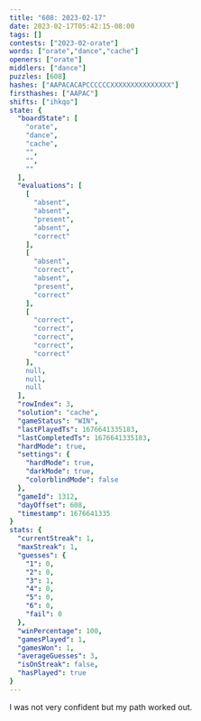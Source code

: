 ```yaml
---
title: "608: 2023-02-17"
date: 2023-02-17T05:42:15-08:00
tags: []
contests: ["2023-02-orate"]
words: ["orate","dance","cache"]
openers: ["orate"]
middlers: ["dance"]
puzzles: [608]
hashes: ["AAPACACAPCCCCCCXXXXXXXXXXXXXXX"]
firsthashes: ["AAPAC"]
shifts: ["ihkqo"]
state: {
  "boardState": [
    "orate",
    "dance",
    "cache",
    "",
    "",
    ""
  ],
  "evaluations": [
    [
      "absent",
      "absent",
      "present",
      "absent",
      "correct"
    ],
    [
      "absent",
      "correct",
      "absent",
      "present",
      "correct"
    ],
    [
      "correct",
      "correct",
      "correct",
      "correct",
      "correct"
    ],
    null,
    null,
    null
  ],
  "rowIndex": 3,
  "solution": "cache",
  "gameStatus": "WIN",
  "lastPlayedTs": 1676641335183,
  "lastCompletedTs": 1676641335183,
  "hardMode": true,
  "settings": {
    "hardMode": true,
    "darkMode": true,
    "colorblindMode": false
  },
  "gameId": 1312,
  "dayOffset": 608,
  "timestamp": 1676641335
}
stats: {
  "currentStreak": 1,
  "maxStreak": 1,
  "guesses": {
    "1": 0,
    "2": 0,
    "3": 1,
    "4": 0,
    "5": 0,
    "6": 0,
    "fail": 0
  },
  "winPercentage": 100,
  "gamesPlayed": 1,
  "gamesWon": 1,
  "averageGuesses": 3,
  "isOnStreak": false,
  "hasPlayed": true
}
---
```

<!-- more -->
I was not very confident but my path worked out. 
